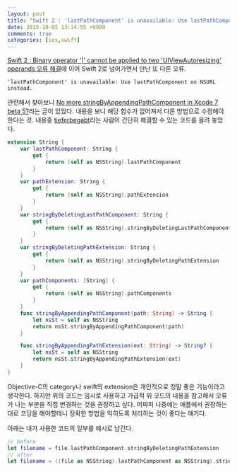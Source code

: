 ```yaml
---
layout: post
title: "Swift 2 : 'lastPathComponent' is unavailable: Use lastPathComponent on NSURL instead. 오류 해결"
date: 2015-10-05 13:14:55 +0900
comments: true
categories: [ios,swift]
---
```


[Swift 2 : Binary operator '|' cannot be applied to two 'UIViewAutoresizing' operands 오류 해결](/2015/10/05/binary-operator-cannot-be-applied-to-two-uiviewautoresizing-operands/)에 이어 Swift 2로 넘어가면서 만난 또 다른 오류.

```
'lastPathComponent' is unavailable: Use lastPathComponent on NSURL instead.
```

관련해서 찾아보니 [No more stringByAppendingPathComponent in Xcode 7 beta 5?](https://forums.developer.apple.com/thread/13580)라는 글이 있었다. 내용을 보니 해당 함수가 없어져서 다른 방법으로 수정해야 한다는 것. 내용중 [tieferbegabt](https://forums.developer.apple.com/people/tieferbegabt)라는 사람이 간단히 해결할 수 있는 코드를 올려 놓았다.

```swift
extension String {
    var lastPathComponent: String {
        get {
            return (self as NSString).lastPathComponent
        }
    }
    var pathExtension: String {
        get {
            return (self as NSString).pathExtension
        }
    }
    var stringByDeletingLastPathComponent: String {
        get {
            return (self as NSString).stringByDeletingLastPathComponent
        }
    }
    var stringByDeletingPathExtension: String {
        get {
            return (self as NSString).stringByDeletingPathExtension
        }
    }
    var pathComponents: [String] {
        get {
            return (self as NSString).pathComponents
        }
    }
    func stringByAppendingPathComponent(path: String) -> String {
        let nsSt = self as NSString
        return nsSt.stringByAppendingPathComponent(path)
    }

    func stringByAppendingPathExtension(ext: String) -> String? {
        let nsSt = self as NSString
        return nsSt.stringByAppendingPathExtension(ext)
    }
}
```

Objective-C의 category나 swift의 extension은 개인적으로 정말 좋은 기능이라고 생각한다. 하지만 위의 코드는 임시로 사용하고 가급적 위 코드의 내용을 참고해서 오류가 나는 부분을 직접 변경하는 것을 권장하고 싶다. 어짜피 나중에는 애플에서 권장하는대로 코딩을 해야할테니 정확한 방법을 익히도록 처리하는 것이 좋다는 얘기다.

아래는 내가 사용한 코드의 일부를 예시로 남긴다.

```swift
// before
let filename = file.lastPathComponent.stringByDeletingPathExtension
// after
let filename = ((file as NSString).lastPathComponent as NSString).stringByDeletingPathExtension
```